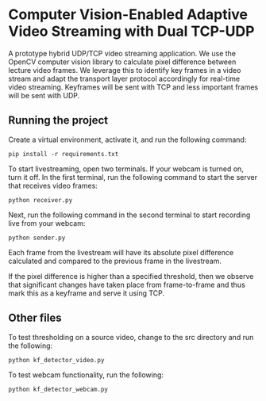 # Computer Vision-Enabled Adaptive Video Streaming with Dual TCP-UDP
A prototype hybrid UDP/TCP video streaming application. We use the OpenCV computer vision library to calculate pixel difference between lecture video frames. We leverage this to identify key frames in a video stream and adapt the transport layer protocol accordingly for real-time video streaming. Keyframes will be sent with TCP and less important frames will be sent with UDP.

## Running the project
Create a virtual environment, activate it, and run the following command:
```
pip install -r requirements.txt
```

To start livestreaming, open two terminals. If your webcam is turned on, turn it off. In the first terminal, run the following command to start the server that receives video frames:
```
python receiver.py
```

Next, run the following command in the second terminal to start recording live from your webcam:
```
python sender.py
```

Each frame from the livestream will have its absolute pixel difference calculated and compared to the previous frame in the livestream. 

If the pixel difference is higher than a specified threshold, then we observe that significant changes have taken place from frame-to-frame and thus mark this as a keyframe and serve it using TCP.

## Other files
To test thresholding on a source video, change to the src directory and run the following:
```
python kf_detector_video.py
```

To test webcam functionality, run the following:
```
python kf_detector_webcam.py
```
